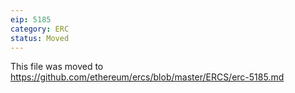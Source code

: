 ```yaml
---
eip: 5185
category: ERC
status: Moved
---
```


This file was moved to https://github.com/ethereum/ercs/blob/master/ERCS/erc-5185.md

